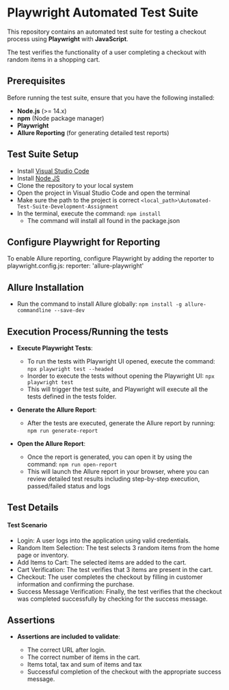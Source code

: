 # Playwright Automated Test Suite
This repository contains an automated test suite for testing a checkout process using **Playwright** with **JavaScript**.

The test verifies the functionality of a user completing a checkout with random items in a shopping cart.

## Prerequisites

Before running the test suite, ensure that you have the following installed:

- **Node.js** (>= 14.x)
- **npm** (Node package manager)
- **Playwright**
- **Allure Reporting** (for generating detailed test reports)

## Test Suite Setup
 
- Install [Visual Studio Code](https://code.visualstudio.com/download)
- Install [Node JS](https://nodejs.org/en/download/)
-	Clone the repository to your local system
-	Open the project in Visual Studio Code and open the terminal
- Make sure the path to the project is correct `<local_path>\Automated-Test-Suite-Development-Assignment`
- In the terminal, execute the command: ```npm install```
  - The command will install all found in the package.json

## Configure Playwright for Reporting
To enable Allure reporting, configure Playwright by adding the reporter to playwright.config.js:
reporter: 'allure-playwright'

## Allure Installation
- Run the command to install Allure globally:
`npm install -g allure-commandline --save-dev`

## Execution Process/Running the tests

- **Execute Playwright Tests**:

  - To run the tests with Playwright UI opened, execute the command: `npx playwright test --headed`
  - Inorder to execute the tests without opening the Playwright UI: `npx playwright test`
  - This will trigger the test suite, and Playwright will execute all the tests defined in the tests folder.

- **Generate the Allure Report**:

  - After the tests are executed, generate the Allure report by running: `npm run generate-report`
    
- **Open the Allure Report**:
  
  - Once the report is generated, you can open it by using the command: `npm run open-report`
  - This will launch the Allure report in your browser, where you can review detailed test results including step-by-step execution, passed/failed status and logs

## Test Details
#### Test Scenario  
-	Login: A user logs into the application using valid credentials.
-	Random Item Selection: The test selects 3 random items from the home page or inventory.
-	Add Items to Cart: The selected items are added to the cart.
-	Cart Verification: The test verifies that 3 items are present in the cart.
-	Checkout: The user completes the checkout by filling in customer information and confirming the purchase.
-	Success Message Verification: Finally, the test verifies that the checkout was completed successfully by checking for the success message.

## Assertions

- **Assertions are included to validate**:
  
   -	The correct URL after login.
   -	The correct number of items in the cart.
   -	Items total, tax and sum of items and tax
   -	Successful completion of the checkout with the appropriate success message.
